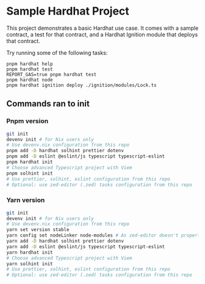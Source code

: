 # Sample Hardhat Project

This project demonstrates a basic Hardhat use case. It comes with a sample contract, a test for that contract, and a Hardhat Ignition module that deploys that contract.

Try running some of the following tasks:

```shell
pnpm hardhat help
pnpm hardhat test
REPORT_GAS=true pnpm hardhat test
pnpm hardhat node
pnpm hardhat ignition deploy ./ignition/modules/Lock.ts
```

## Commands ran to init

### Pnpm version

```bash
git init
devenv init # for Nix users only
# Use devenv.nix configuration from this repo
pnpm add -D hardhat solhint prettier dotenv
pnpm add -D eslint @eslint/js typescript typescript-eslint
pnpm hardhat init
# Choose advanced Typescript project with Viem
pnpm solhint init
# Use prettier, solhint, eslint configuration from this repo
# Optional: use zed-editor (.zed) tasks configuration from this repo
```

### Yarn version

```bash
git init
devenv init # for Nix users only
# Use devenv.nix configuration from this repo
yarn set version stable
yarn config set nodeLinker node-modules # As zed-editor doesn't properly support Yarn PnP
yarn add -D hardhat solhint prettier dotenv
yarn add -D eslint @eslint/js typescript typescript-eslint
yarn hardhat init
# Choose advanced Typescript project with Viem
yarn solhint init
# Use prettier, solhint, eslint configuration from this repo
# Optional: use zed-editor (.zed) tasks configuration from this repo
```
